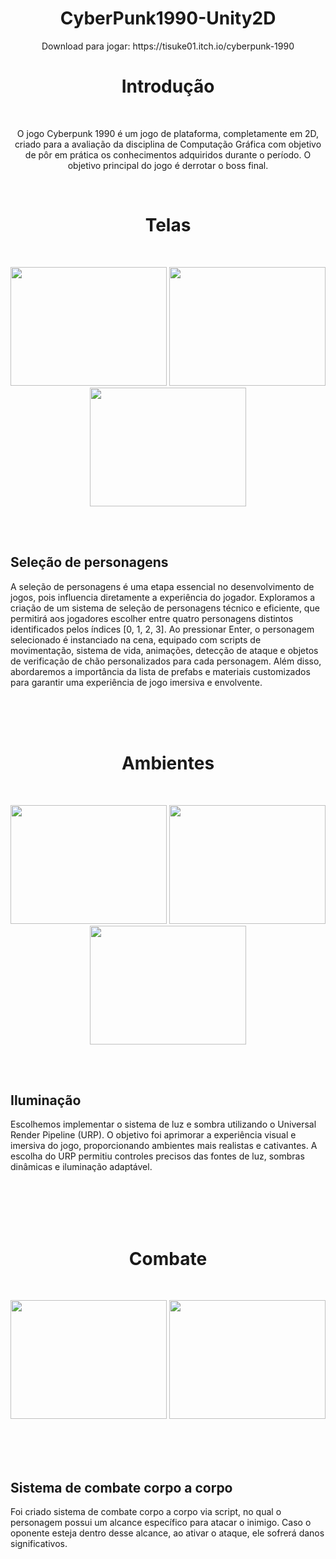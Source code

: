 
<h1 align="center">
  CyberPunk1990-Unity2D
</h1>
<p align="center">
  Download para jogar: https://tisuke01.itch.io/cyberpunk-1990
</p>

<h1 align="center">
  Introdução
</h1>
<br>
<p align="center">
  O jogo Cyberpunk 1990 é um jogo de plataforma, completamente em 2D, criado para a
avaliação da disciplina de Computação Gráfica com objetivo de pôr em prática os
conhecimentos adquiridos durante o período. O objetivo principal do jogo é derrotar o
boss final.

</p>

<br>
<h1 align="center">
  Telas
</h1>

<br>
<p align="center">
  <img width="250" height="190" src="https://github.com/VidalsHugo/CyberPunk1990-Unity2D/assets/87623017/3461d109-ec19-432a-afd7-2ad2fff89391">
  <img width="250" height="190" src="https://github.com/VidalsHugo/CyberPunk1990-Unity2D/assets/87623017/d3132cd6-2f8c-4bd9-b7fc-9fb3b9791e78">
  <img width="250" height="190" src="https://github.com/VidalsHugo/CyberPunk1990-Unity2D/assets/87623017/a9c1e634-9c55-408a-b421-bcbf1df02f91">
</p>

<br>
<br>
<h2>
  Seleção de personagens
</h2>
<p>
  A seleção de personagens é uma etapa essencial no desenvolvimento de jogos,
pois influencia diretamente a experiência do jogador. Exploramos
a criação de um sistema de seleção de personagens técnico e eficiente, que
permitirá aos jogadores escolher entre quatro personagens distintos identificados pelos
índices [0, 1, 2, 3]. Ao pressionar Enter, o personagem selecionado é instanciado
na cena, equipado com scripts de movimentação, sistema de vida, animações,
detecção de ataque e objetos de verificação de chão personalizados para cada
personagem. Além disso, abordaremos a importância da lista de prefabs e
materiais customizados para garantir uma experiência de jogo imersiva e
envolvente.

</p>
<br>
<br>
<br>
<h1 align="center">
  Ambientes
</h1>

<br>
<p align="center">
  <img width="250" height="190" src="https://github.com/VidalsHugo/CyberPunk1990-Unity2D/assets/87623017/b80a56ba-de5e-42a1-8420-89b8a0bb5ff6">
  <img width="250" height="190" src="https://github.com/VidalsHugo/CyberPunk1990-Unity2D/assets/87623017/42e0de55-e858-46d6-b1f7-8695c81b3d28">
  <img width="250" height="190" src="https://github.com/VidalsHugo/CyberPunk1990-Unity2D/assets/87623017/1f7862db-0d83-494a-84ae-d82c2fe11257">
</p>

<br>
<br>
<h2>
  Iluminação
</h2>
<p>
  Escolhemos implementar o sistema de luz e sombra utilizando o Universal Render
Pipeline (URP). O objetivo foi aprimorar a experiência visual e imersiva do jogo,
proporcionando ambientes mais realistas e cativantes. A escolha do URP permitiu
controles precisos das fontes de luz, sombras dinâmicas e iluminação adaptável.
</p>

<br>
<br>
<br>
<br>
<h1 align="center">
  Combate
</h1>
<br>

<p align="center">
  <img width="250" height="190" src="https://github.com/VidalsHugo/CyberPunk1990-Unity2D/assets/87623017/b12214f6-c18e-4ceb-8955-b7d640ebfc16">
  <img width="250" height="190" src="https://github.com/VidalsHugo/CyberPunk1990-Unity2D/assets/87623017/4cd1e6db-ef8b-4160-85b4-9eb326ad1382">
</p>

<br>
<br>
<br>
<h2>
  Sistema de combate corpo a corpo
</h2>
<p>
  Foi criado sistema de combate corpo a corpo via script, no qual o personagem possui um alcance específico para atacar o inimigo. Caso o oponente esteja dentro desse alcance, ao ativar o ataque, ele sofrerá danos significativos.
</p>
<br>






